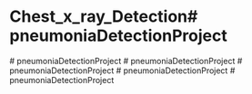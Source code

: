 # Chest_x_ray_Detection#   p n e u m o n i a D e t e c t i o n P r o j e c t  
 #   p n e u m o n i a D e t e c t i o n P r o j e c t  
 #   p n e u m o n i a D e t e c t i o n P r o j e c t  
 #   p n e u m o n i a D e t e c t i o n P r o j e c t  
 #   p n e u m o n i a D e t e c t i o n P r o j e c t  
 #   p n e u m o n i a D e t e c t i o n P r o j e c t  
 